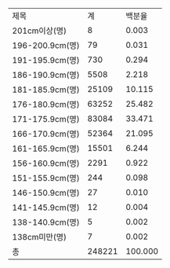 
<table>
    <tr>
        <td>제목</td>
        <td>계</td>
        <td>백분율</td>
    </tr>
    <tr>
        <td>201cm이상(명)</td>
        <td>8</td>
        <td>0.003</td>
    </tr>
    <tr>
        <td>196-200.9cm(명)</td>
        <td>79</td>
        <td>0.031</td>
    </tr>
    <tr>
        <td>191-195.9cm(명)</td>
        <td>730</td>
        <td>0.294</td>
    </tr>
    <tr>
        <td>186-190.9cm(명)</td>
        <td>5508</td>
        <td>2.218</td>
    </tr>
    <tr>
        <td>181-185.9cm(명)</td>
        <td>25109</td>
        <td>10.115</td>
    </tr>
    <tr>
        <td>176-180.9cm(명)</td>
        <td>63252</td>
        <td>25.482</td>
    </tr>
    <tr>
        <td>171-175.9cm(명)</td>
        <td>83084</td>
        <td>33.471</td>
    </tr>
    <tr>
        <td>166-170.9cm(명)</td>
        <td>52364</td>
        <td>21.095</td>
    </tr>
    <tr>
        <td>161-165.9cm(명)</td>
        <td>15501</td>
        <td>6.244</td>
    </tr>
    <tr>
        <td>156-160.9cm(명)</td>
        <td>2291</td>
        <td>0.922</td>
    </tr>
    <tr>
        <td>151-155.9cm(명)</td>
        <td>244</td>
        <td>0.098</td>
    </tr>
    <tr>
        <td>146-150.9cm(명)</td>
        <td>27</td>
        <td>0.010</td>
    </tr>
    <tr>
        <td>141-145.9cm(명)</td>
        <td>12</td>
        <td>0.004</td>
    </tr>
    <tr>
        <td>138-140.9cm(명)</td>
        <td>5</td>
        <td>0.002</td>
    </tr>
    <tr>
        <td>138cm미만(명)</td>
        <td>7</td>
        <td>0.002</td>
    </tr>
    <tr>
        <td>총</td>
        <td>248221</td>
        <td>100.000</td>
    </tr>
</table>
























